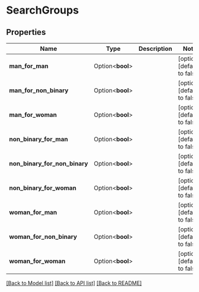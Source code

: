 # SearchGroups

## Properties

Name | Type | Description | Notes
------------ | ------------- | ------------- | -------------
**man_for_man** | Option<**bool**> |  | [optional][default to false]
**man_for_non_binary** | Option<**bool**> |  | [optional][default to false]
**man_for_woman** | Option<**bool**> |  | [optional][default to false]
**non_binary_for_man** | Option<**bool**> |  | [optional][default to false]
**non_binary_for_non_binary** | Option<**bool**> |  | [optional][default to false]
**non_binary_for_woman** | Option<**bool**> |  | [optional][default to false]
**woman_for_man** | Option<**bool**> |  | [optional][default to false]
**woman_for_non_binary** | Option<**bool**> |  | [optional][default to false]
**woman_for_woman** | Option<**bool**> |  | [optional][default to false]

[[Back to Model list]](../README.md#documentation-for-models) [[Back to API list]](../README.md#documentation-for-api-endpoints) [[Back to README]](../README.md)


